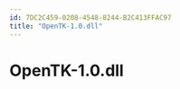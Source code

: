 ```yaml
---
id: 7DC2C459-0208-4548-8244-B2C413FFAC97
title: "OpenTK-1.0.dll"
---
```


<a name="OpenTK-1.0.dll" class="injected"></a>


# OpenTK-1.0.dll
